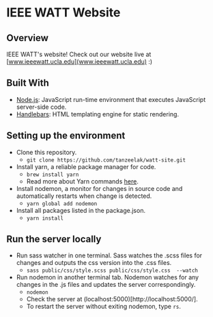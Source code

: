 # IEEE WATT Website

## Overview
IEEE WATT's website!
Check out our website live at [www.ieeewatt.ucla.edu](www.ieeewatt.ucla.edu) :) 

## Built With
- [Node.js](https://nodejs.org/en/): JavaScript run-time environment that executes JavaScript server-side code.
- [Handlebars](https://handlebarsjs.com/): HTML templating engine for static rendering.

## Setting up the environment
- Clone this repository.
  - `git clone https://github.com/tanzeelak/watt-site.git`
- Install yarn, a reliable package manager for code. 
  - `brew install yarn`
  - Read more about Yarn commands [here](https://yarnpkg.com/lang/en/docs/cli/global/).
- Install nodemon, a monitor for changes in source code and automatically restarts when change is detected. 
  - `yarn global add nodemon`
- Install all packages listed in the package.json.
  - `yarn install`

## Run the server locally
- Run sass watcher in one terminal. Sass watches the .scss files for changes and outputs the css version into the .css files. 
  - `sass public/css/style.scss public/css/style.css  --watch`
- Run nodemon in another terminal tab. Nodemon watches for any changes in the .js files and updates the server correspondingly.
  - `nodemon`
  - Check the server at (localhost:5000)[http://localhost:5000/].
  - To restart the server without exiting nodemon, type  `rs`. 